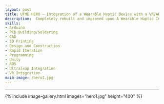 ```yaml
---
layout: post
title: UTME HERO – Integration of a Wearable Haptic Device with a VR/AR system
description:  Completely rebuilt and improved upon A Wearable Haptic Interface Combining Kinesthetic and Tactile Sensations for 6 DOF Haptic Guidance with the purpose of improving teaching thoracostomies by printing the wearable mesh with PETG and hand building a custom PCB, as well as Expanded the initial implementation integrating the device with Ultraleap, ROS, Unity, and Meta Quest. 
skills: 
- Arduino
- PCB Building/Soldering
- CAD
- 3D Printing
- Design and Construction
- Rapid Iteration
- Programming
- Unity
- ROS
- Ultraleap Integration
- VR Integration
main-image: /hero1.jpg
---
```


---
{% include image-gallery.html images="hero1.jpg" height="400" %} 
